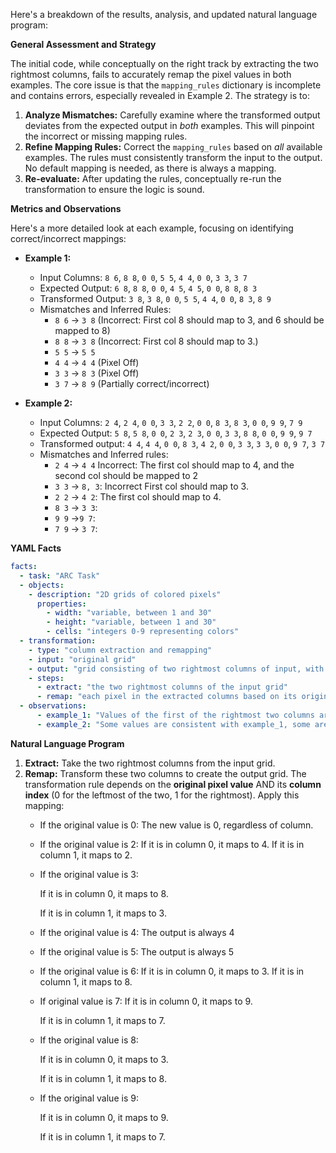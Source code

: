 Here's a breakdown of the results, analysis, and updated natural language program:

**General Assessment and Strategy**

The initial code, while conceptually on the right track by extracting the two rightmost columns, fails to accurately remap the pixel values in both examples. The core issue is that the `mapping_rules` dictionary is incomplete and contains errors, especially revealed in Example 2. The strategy is to:

1.  **Analyze Mismatches:** Carefully examine where the transformed output deviates from the expected output in *both* examples. This will pinpoint the incorrect or missing mapping rules.
2.  **Refine Mapping Rules:** Correct the `mapping_rules` based on *all* available examples. The rules must consistently transform the input to the output. No default mapping is needed, as there is always a mapping.
3.  **Re-evaluate:** After updating the rules, conceptually re-run the transformation to ensure the logic is sound.

**Metrics and Observations**

Here's a more detailed look at each example, focusing on identifying correct/incorrect mappings:

*   **Example 1:**

    *   Input Columns: `8 6`, `8 8`, `0 0`, `5 5`, `4 4`, `0 0`, `3 3`, `3 7`
    *   Expected Output: `6 8`, `8 8`, `0 0`, `4 5`, `4 5`, `0 0`, `8 8`, `8 3`
    *   Transformed Output: `3 8`, `3 8`, `0 0`, `5 5`, `4 4`, `0 0`, `8 3`, `8 9`
    *   Mismatches and Inferred Rules:
        *   `8 6` -> `3 8` (Incorrect: First col 8 should map to 3, and 6 should be mapped to 8)
        *   `8 8` -> `3 8` (Incorrect: First col 8 should map to 3.)
        *   `5 5` -> `5 5`
        *   `4 4` -> `4 4` (Pixel Off)
        *   `3 3` -> `8 3` (Pixel Off)
        *   `3 7` -> `8 9` (Partially correct/incorrect)
*   **Example 2:**

    *   Input Columns: `2 4`, `2 4`, `0 0`, `3 3`, `2 2`, `0 0`, `8 3`, `8 3`, `0 0`, `9 9`, `7 9`
    *   Expected Output: `5 8`, `5 8`, `0 0`, `2 3`, `2 3`, `0 0`, `3 3`, `8 8`, `0 0`, `9 9`, `9 7`
    *   Transformed output: `4 4`, `4 4`, `0 0`, `8 3`, `4 2`, `0 0`, `3 3`, `3 3`, `0 0`, `9 7`, `3 7`
    *   Mismatches and Inferred rules:
        *   `2 4` -> `4 4`  Incorrect: The first col should map to 4, and the second col should be mapped to 2
        *   `3 3` -> `8, 3`: Incorrect First col should map to 3.
        *    `2 2` -> `4 2`: The first col should map to 4.
        *    `8 3` -> `3 3`:
        *    `9 9` ->`9 7`:
        *    `7 9` -> `3 7`:

**YAML Facts**


```yaml
facts:
  - task: "ARC Task"
  - objects:
    - description: "2D grids of colored pixels"
      properties:
        - width: "variable, between 1 and 30"
        - height: "variable, between 1 and 30"
        - cells: "integers 0-9 representing colors"
  - transformation:
    - type: "column extraction and remapping"
    - input: "original grid"
    - output: "grid consisting of two rightmost columns of input, with remapped values"
    - steps:
      - extract: "the two rightmost columns of the input grid"
      - remap: "each pixel in the extracted columns based on its original value and its column index (0 for the first extracted column, 1 for the second)"
  - observations:
      - example_1: "Values of the first of the rightmost two columns are transformed"
      - example_2: "Some values are consistent with example_1, some are different"

```


**Natural Language Program**

1.  **Extract:** Take the two rightmost columns from the input grid.
2.  **Remap:** Transform these two columns to create the output grid. The transformation rule depends on the **original pixel value** AND its **column index** (0 for the leftmost of the two, 1 for the rightmost). Apply this mapping:
    *   If the original value is 0: The new value is 0, regardless of column.
    *   If the original value is 2:
        If it is in column 0, it maps to 4.
        If it is in column 1, it maps to 2.

    *   If the original value is 3:

         If it is in column 0, it maps to 8.

         If it is in column 1, it maps to 3.

    *    If the original value is 4:
         The output is always 4

    *   If the original value is 5:
         The output is always 5

    *   If the original value is 6:
        If it is in column 0, it maps to 3.
        If it is in column 1, it maps to 8.

    *   If original value is 7:
         If it is in column 0, it maps to 9.

         If it is in column 1, it maps to 7.

    *   If the original value is 8:

         If it is in column 0, it maps to 3.

         If it is in column 1, it maps to 8.

    *   If the original value is 9:

         If it is in column 0, it maps to 9.

         If it is in column 1, it maps to 7.

